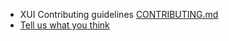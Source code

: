 * XUI Contributing guidelines [CONTRIBUTING.md](https://github.dev.xero.com/UXE/xui/blob/master/CONTRIBUTING.md)
* [Tell us what you think](https://github.dev.xero.com/UXE/xui/issues)
